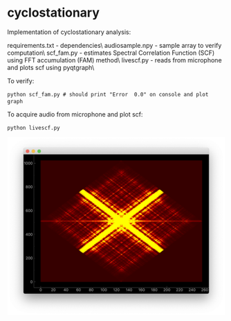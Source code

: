 # cyclostationary 

Implementation of cyclostationary analysis:

requirements.txt - dependencies\\
audiosample.npy  - sample array to verify computation\\
scf_fam.py       - estimates Spectral Correlation Function (SCF) using FFT accumulation (FAM) method\\
livescf.py       - reads from microphone and plots scf using pyqtgraph\\

To verify: 
~~~
python scf_fam.py # should print "Error  0.0" on console and plot graph
~~~

To acquire audio from microphone and plot scf:
~~~
python livescf.py
~~~

![Screen shot](ScreenShot.png)
